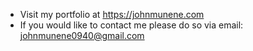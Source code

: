  - Visit my portfolio at https://johnmunene.com
 - If you would like to contact me please do so via email: johnmunene0940@gmail.com

 
 
 
 
 
 
 
 
 



  

